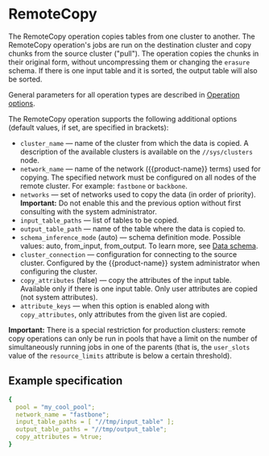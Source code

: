 # RemoteCopy

The RemoteCopy operation copies tables from one cluster to another. The RemoteCopy operation's jobs are run on the destination cluster and copy chunks from the source cluster ("pull"). The operation copies the chunks in their original form, without uncompressing them or changing the `erasure` schema. If there is one input table and it is sorted, the output table will also be sorted.

General parameters for all operation types are described in [Operation options](operations-options.md).

The RemoteCopy operation supports the following additional options (default values, if set, are specified in brackets):

* `cluster_name` — name of the cluster from which the data is copied. A description of the available clusters is available on the `//sys/clusters` node.
* `network_name` — name of the network ({{product-name}} terms) used for copying. The specified network must be configured on all nodes of the remote cluster. For example: `fastbone` or `backbone`.
* `networks` — set of networks used to copy the data (in order of priority). **Important:** Do not enable this and the previous option without first consulting with the system administrator.
* `input_table_paths` — list of tables to be copied.
* `output_table_path` — name of the table where the data is copied to.
* `schema_inference_mode` (auto) — schema definition mode. Possible values: auto, from_input, from_output. To learn more, see [Data schema](../../../../user-guide/storage/static-schema.md#schema_inference).
* `cluster_connection` — configuration for connecting to the source cluster. Configured by the {{product-name}} system administrator when configuring the cluster.
* `copy_attributes` (false) — copy the attributes of the input table. Available only if there is one input table. Only user attributes are copied (not system attributes).
* `attribute_keys` — when this option is enabled along with `copy_attributes`, only attributes from the given list are copied.

**Important:** There is a special restriction for production clusters: remote copy operations can only be run in pools that have a limit on the number of simultaneously running jobs in one of the parents (that is, the `user_slots` value of the `resource_limits` attribute is below a certain threshold).


## Example specification

```yaml
{
  pool = "my_cool_pool";
  network_name = "fastbone";
  input_table_paths = [ "//tmp/input_table" ];
  output_table_paths = "//tmp/output_table";
  copy_attributes = %true;
}
```
